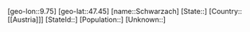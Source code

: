﻿---
location: [47.45,9.75]
type: City
tags:
- geo/City


SpocWebEntityId: 34098
isDeleted: false
confidential: public

---
[geo-lon::9.75]
[geo-lat::47.45]
[name::Schwarzach]
[State::]
[Country::[[Austria]]]
[StateId::]
[Population::]
[Unknown::]

